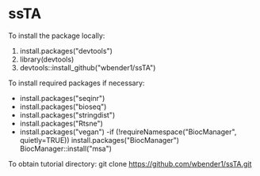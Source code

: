 # ssTA

To install the package locally:
1. install.packages("devtools")
2. library(devtools)
3. devtools::install_github("wbender1/ssTA")

To install required packages if necessary:
- install.packages("seqinr")
- install.packages("bioseq")
- install.packages("stringdist")
- install.packages("Rtsne")
- install.packages("vegan")
-if (!requireNamespace("BiocManager", quietly=TRUE))
  install.packages("BiocManager")
  BiocManager::install("msa")

To obtain tutorial directory:
git clone https://github.com/wbender1/ssTA.git
